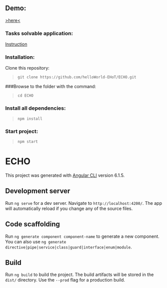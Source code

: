 ## Demo:
[>here<](https://helloworld-ehot.github.io/)

### Tasks solvable application:
[Instruction](https://gist.github.com/littlepea/bdae7b11cd1294cac809)

### Installation:
Clone this repository:
> `git clone https://github.com/helloWorld-EHoT/ECHO.git`

###Browse to the folder with the command:
> `cd ECHO`

### Install all dependencies:

> `npm install`

### Start project:

> `npm start`

# ECHO

This project was generated with [Angular CLI](https://github.com/angular/angular-cli) version 6.1.5.

## Development server

Run `ng serve` for a dev server. Navigate to `http://localhost:4200/`. The app will automatically reload if you change any of the source files.

## Code scaffolding

Run `ng generate component component-name` to generate a new component. You can also use `ng generate directive|pipe|service|class|guard|interface|enum|module`.

## Build

Run `ng build` to build the project. The build artifacts will be stored in the `dist/` directory. Use the `--prod` flag for a production build.
